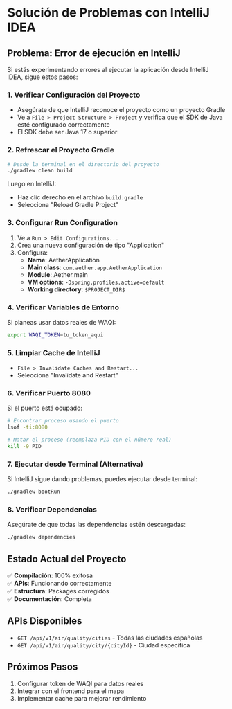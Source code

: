 # Solución de Problemas con IntelliJ IDEA

## Problema: Error de ejecución en IntelliJ
Si estás experimentando errores al ejecutar la aplicación desde IntelliJ IDEA, sigue estos pasos:

### 1. **Verificar Configuración del Proyecto**
- Asegúrate de que IntelliJ reconoce el proyecto como un proyecto Gradle
- Ve a `File > Project Structure > Project` y verifica que el SDK de Java esté configurado correctamente
- El SDK debe ser Java 17 o superior

### 2. **Refrescar el Proyecto Gradle**
```bash
# Desde la terminal en el directorio del proyecto
./gradlew clean build
```
Luego en IntelliJ:
- Haz clic derecho en el archivo `build.gradle`
- Selecciona "Reload Gradle Project"

### 3. **Configurar Run Configuration**
1. Ve a `Run > Edit Configurations...`
2. Crea una nueva configuración de tipo "Application"
3. Configura:
   - **Name**: AetherApplication
   - **Main class**: `com.aether.app.AetherApplication`
   - **Module**: Aether.main
   - **VM options**: `-Dspring.profiles.active=default`
   - **Working directory**: `$PROJECT_DIR$`

### 4. **Verificar Variables de Entorno**
Si planeas usar datos reales de WAQI:
```bash
export WAQI_TOKEN=tu_token_aqui
```

### 5. **Limpiar Cache de IntelliJ**
- `File > Invalidate Caches and Restart...`
- Selecciona "Invalidate and Restart"

### 6. **Verificar Puerto 8080**
Si el puerto está ocupado:
```bash
# Encontrar proceso usando el puerto
lsof -ti:8080

# Matar el proceso (reemplaza PID con el número real)
kill -9 PID
```

### 7. **Ejecutar desde Terminal (Alternativa)**
Si IntelliJ sigue dando problemas, puedes ejecutar desde terminal:
```bash
./gradlew bootRun
```

### 8. **Verificar Dependencias**
Asegúrate de que todas las dependencias estén descargadas:
```bash
./gradlew dependencies
```

## Estado Actual del Proyecto
✅ **Compilación**: 100% exitosa  
✅ **APIs**: Funcionando correctamente  
✅ **Estructura**: Packages corregidos  
✅ **Documentación**: Completa  

## APIs Disponibles
- `GET /api/v1/air/quality/cities` - Todas las ciudades españolas
- `GET /api/v1/air/quality/city/{cityId}` - Ciudad específica

## Próximos Pasos
1. Configurar token de WAQI para datos reales
2. Integrar con el frontend para el mapa
3. Implementar cache para mejorar rendimiento
